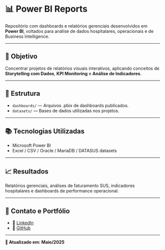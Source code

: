 # 📊 Power BI Reports

Repositório com dashboards e relatórios gerenciais desenvolvidos em **Power BI**, voltados para análise de dados hospitalares, operacionais e de Business Intelligence.

---

## 📌 Objetivo

Concentrar projetos de relatórios visuais interativos, aplicando conceitos de **Storytelling com Dados**, **KPI Monitoring** e **Análise de Indicadores**.

---

## 📂 Estrutura

- `dashboards/` — Arquivos .pbix de dashboards publicados.
- `datasets/` — Bases de dados utilizadas nos projetos.

---

## 📚 Tecnologias Utilizadas

- Microsoft Power BI
- Excel / CSV / Oracle / MariaDB / DATASUS datasets

---

## 📈 Resultados

Relatórios gerenciais, análises de faturamento SUS, indicadores hospitalares e dashboards de performance operacional.

---

## 📌 Contato e Portfólio

- 🔗 [LinkedIn](https://linkedin.com/in/luccas-silva)
- 🔗 [GitHub](https://github.com/LSDataScience)

---

**📝 Atualizado em: Maio/2025**
